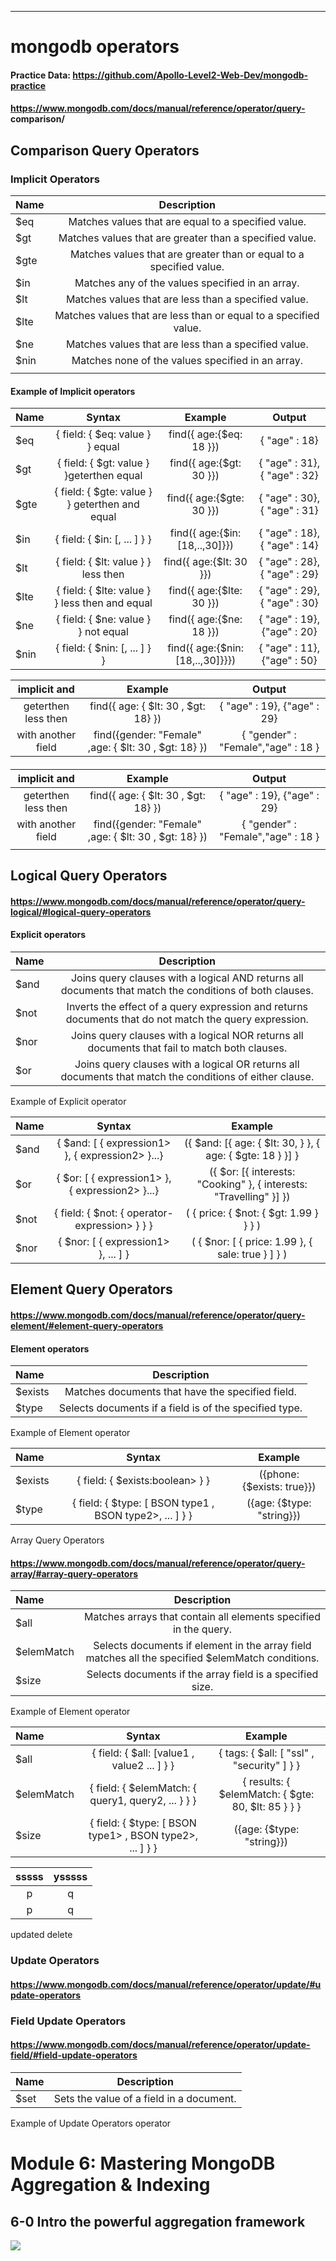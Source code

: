 ---

# mongodb operators

#### Practice Data: https://github.com/Apollo-Level2-Web-Dev/mongodb-practice

#### https://www.mongodb.com/docs/manual/reference/operator/query- comparison/

## Comparison Query Operators

### Implicit Operators

<div align="center">

| Name |                             Description                             |
| :--- | :-----------------------------------------------------------------: |
| $eq  |         Matches values that are equal to a specified value.         |
| $gt  |       Matches values that are greater than a specified value.       |
| $gte | Matches values that are greater than or equal to a specified value. |
| $in  |          Matches any of the values specified in an array.           |
| $lt  |        Matches values that are less than a specified value.         |
| $lte |  Matches values that are less than or equal to a specified value.   |
| $ne  |        Matches values that are less than a specified value.         |
| $nin |          Matches none of the values specified in an array.          |
|      |                                                                     |

</div>

#### Example of Implicit operators

<div align="center">

| Name |                     Syntax                     |             Example              |            Output            |
| :--- | :--------------------------------------------: | :------------------------------: | :--------------------------: |
| $eq  |        { field: { $eq: value } } equal         |     find({ age:{$eq: 18 }})      |        { "age" : 18}         |
| $gt  |    { field: { $gt: value } }geterthen equal    |     find({ age:{$gt: 30 }})      | { "age" : 31}, { "age" : 32} |
| $gte | { field: { $gte: value } } geterthen and equal |     find({ age:{$gte: 30 }})     | { "age" : 30}, { "age" : 31} |
| $in  | { field: { $in: [<value1>, ... <valueN> ] } }  |  find({ age:{$in: [18,..,30]}})  | { "age" : 18}, { "age" : 14} |
| $lt  |      { field: { $lt: value } } less then       |     find({ age:{$lt: 30 }})      | { "age" : 28}, { "age" : 29} |
| $lte | { field: { $lte: value } } less then and equal |     find({ age:{$lte: 30 }})     | { "age" : 29}, { "age" : 30} |
| $ne  |      { field: { $ne: value } } not equal       |     find({ age:{$ne: 18 }})      | { "age" : 19}, {"age" : 20}  |
| $nin | { field: { $nin: [<value1>, ... <valueN> ] } } | find({ age:{$nin: [18,..,30]}}}) | { "age" : 11}, {"age" : 50}  |

</div>

<div align="center">

|    implicit and     |                       Example                        |               Output               |
| :-----------------: | :--------------------------------------------------: | :--------------------------------: |
| geterthen less then |         find({ age: { $lt: 30 , $gt: 18} })          |    { "age" : 19}, {"age" : 29}     |
| with another field  | find({gender: "Female" ,age: { $lt: 30 , $gt: 18} }) | { "gender" : "Female","age" : 18 } |

</div>

####

<div align="center">

|    implicit and     |                       Example                        |               Output               |
| :-----------------: | :--------------------------------------------------: | :--------------------------------: |
| geterthen less then |         find({ age: { $lt: 30 , $gt: 18} })          |    { "age" : 19}, {"age" : 29}     |
| with another field  | find({gender: "Female" ,age: { $lt: 30 , $gt: 18} }) | { "gender" : "Female","age" : 18 } |
|                     |

</div>

## Logical Query Operators

#### https://www.mongodb.com/docs/manual/reference/operator/query-logical/#logical-query-operators

#### Explicit operators

<div align="center">

| Name |                                               Description                                               |
| :--- | :-----------------------------------------------------------------------------------------------------: |
| $and | Joins query clauses with a logical AND returns all documents that match the conditions of both clauses. |
| $not | Inverts the effect of a query expression and returns documents that do not match the query expression.  |
| $nor |      Joins query clauses with a logical NOR returns all documents that fail to match both clauses.      |
| $or  | Joins query clauses with a logical OR returns all documents that match the conditions of either clause. |

</div

#### Example of Explicit operator

<div align="center">

| Name |                      Syntax                      |                              Example                               |
| :--- | :----------------------------------------------: | :----------------------------------------------------------------: |
| $and | { $and: [ { expression1> }, { expression2> }...} |     ({ $and: [{ age: { $lt: 30, } }, { age: { $gte: 18 } }] }      |
| $or  | { $or: [ { expression1> }, { expression2> }...}  | ({ $or: [{ interests: "Cooking" }, { interests: "Travelling" }] }) |
| $not |  { field: { $not: { operator-expression> } } }   |               ( { price: { $not: { $gt: 1.99 } } } )               |
| $nor |       { $nor: [ { expression1> }, ... ] }        |         ( { $nor: [ { price: 1.99 }, { sale: true } ] } )          |

</div>

## Element Query Operators

#### https://www.mongodb.com/docs/manual/reference/operator/query-element/#element-query-operators

#### Element operators

<div align="center">

| Name    |                      Description                       |
| :------ | :----------------------------------------------------: |
| $exists |    Matches documents that have the specified field.    |
| $type   | Selects documents if a field is of the specified type. |

</div

#### Example of Element operator

<div align="center">

| Name    |                         Syntax                          |          Example           |
| :------ | :-----------------------------------------------------: | :------------------------: |
| $exists |             { field: { $exists:boolean> } }             | ({phone: {$exists: true}}) |
| $type   | { field: { $type: [ BSON type1 , BSON type2>, ... ] } } | ({age: {$type: "string}})  |

</div

## Array Query Operators

#### https://www.mongodb.com/docs/manual/reference/operator/query-array/#array-query-operators

<div align="center">

| Name       |                                           Description                                            |
| :--------- | :----------------------------------------------------------------------------------------------: |
| $all       |                 Matches arrays that contain all elements specified in the query.                 |
| $elemMatch | Selects documents if element in the array field matches all the specified $elemMatch conditions. |
| $size      |                    Selects documents if the array field is a specified size.                     |

</div

#### Example of Element operator

<div align="center">

| Name       |                          Syntax                          |                      Example                       |
| :--------- | :------------------------------------------------------: | :------------------------------------------------: |
| $all       |       { field: { $all: [value1 , value2 ... ] } }        |     { tags: { $all: [ "ssl" , "security" ] } }     |
| $elemMatch |    { field: { $elemMatch: { query1, query2, ... } } }    | { results: { $elemMatch: { $gte: 80, $lt: 85 } } } |
| $size      | { field: { $type: [ BSON type1> , BSON type2>, ... ] } } |             ({age: {$type: "string}})              |

| sssss | ysssss |
| :---: | :----: |
|   p   |   q    |
|   p   |   q    |

</div

# updated delete

### Update Operators

#### https://www.mongodb.com/docs/manual/reference/operator/update/#update-operators

### Field Update Operators

#### https://www.mongodb.com/docs/manual/reference/operator/update-field/#field-update-operators

<div align="center">

| Name |               Description                |
| :--- | :--------------------------------------: |
| $set | Sets the value of a field in a document. |

</div

#### Example of Update Operators operator

# Module 6: Mastering MongoDB Aggregation & Indexing

## 6-0 Intro the powerful aggregation framework

<img src="https://prnt.sc/rSMD-eqz6IzU"/>
